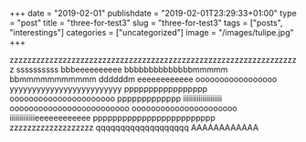 +++
date = "2019-02-01"
publishdate = "2019-02-01T23:29:33+01:00"
type = "post"
title = "three-for-test3"
slug = "three-for-test3"
tags = ["posts", "interestings"]
categories = ["uncategorized"]
image = "/images/tulipe.jpg"
+++

zzzzzzzzzzzzzzzzzzzzzzzzzzzzzzzzzzzzzzzzzzzzzzzzzzzzzzzzzzzzzzzzzz
ssssssssss
bbbeeeeeeeeee
bbbbbbbbbbbbbbmmmmm
bbmmmmmmmmmmm
ddddddm
eeeeeeeeeeee
ooooooooooooooooo
yyyyyyyyyyyyyyyyyyyyyyyyy
ppppppppppppppppp
oooooooooooooooooooooo
ppppppppppppp
iiiiiiiiiiiiiiiiiiii
ooooooooooooooooooooooooo
oooooooooooooooooooooo
iiiiiiiiiiiiieeeeeeeeeeee
ppppppppppppppppppppppppp
zzzzzzzzzzzzzzzzzzz
qqqqqqqqqqqqqqqqqqq
AAAAAAAAAAAA
